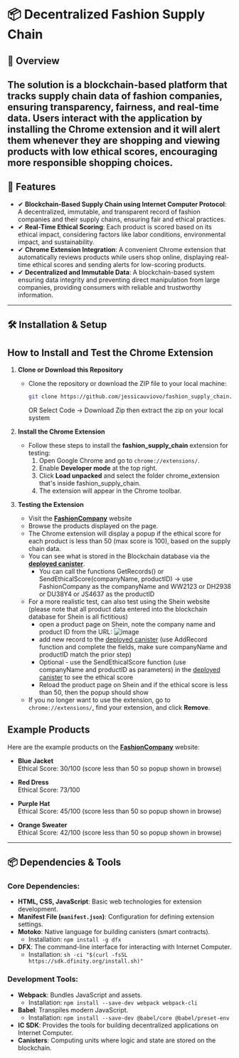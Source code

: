# 📦 Decentralized Fashion Supply Chain

## 🚀 Overview
The solution is a **blockchain-based** platform that tracks supply chain data of fashion companies, ensuring **transparency, fairness, and real-time data**. Users interact with the application by installing the Chrome extension and it will alert them whenever they are shopping and viewing products with low ethical scores, encouraging more responsible shopping choices.
---

## 📌 Features

- ✔ **Blockchain-Based Supply Chain using Internet Computer Protocol**: A decentralized, immutable, and transparent record of fashion companies and their supply chains, ensuring fair and ethical practices.
- ✔ **Real-Time Ethical Scoring**: Each product is scored based on its ethical impact, considering factors like labor conditions, environmental impact, and sustainability.
- ✔ **Chrome Extension Integration**: A convenient Chrome extension that automatically reviews products while users shop online, displaying real-time ethical scores and sending alerts for low-scoring products.
- ✔ **Decentralized and Immutable Data**: A blockchain-based system ensuring data integrity and preventing direct manipulation from large companies, providing consumers with reliable and trustworthy information.

---

## 🛠️ Installation & Setup

## How to Install and Test the Chrome Extension

1. **Clone or Download this Repository**
   - Clone the repository or download the ZIP file to your local machine:
     ```bash
     git clone https://github.com/jessicauviovo/fashion_supply_chain.git
     ```
     OR Select Code -> Download Zip then extract the zip on your local system
2. **Install the Chrome Extension**
   - Follow these steps to install the **fashion_supply_chain** extension for testing:
     1. Open Google Chrome and go to `chrome://extensions/`.
     2. Enable **Developer mode** at the top right.
     3. Click **Load unpacked** and select the folder chrome_extension that's inside fashion_supply_chain.
     4. The extension will appear in the Chrome toolbar.
        
3. **Testing the Extension**
   - Visit the [**FashionCompany**](https://jessicauviovo.github.io/FashionCompany/index.html) website
   - Browse the products displayed on the page.
   - The Chrome extension will display a popup if the ethical score for each product is less than 50 (max score is 100), based on the supply chain data.
   - You can see what is stored in the Blockchain database via the [**deployed canister**](https://a4gq6-oaaaa-aaaab-qaa4q-cai.raw.icp0.io/?id=epzhr-4iaaa-aaaaj-qnm5q-cai).
      - You can call the functions GetRecords() or SendEthicalScore(companyName, productID) -> use FashionCompany as the companyName and WW2123 or DH2938 or DU38Y4 or JS4637 as the productID 
   - For a more realistic test, can also test using the Shein website (please note that all product data entered into the blockchain database for Shein is all fictitious)
      - open a product page on Shein, note the company name and product ID from the URL: ![image](https://github.com/user-attachments/assets/846e94ff-ce9b-4e46-a64b-ed779c35beb1)
      - add new record to the [deployed canister](https://a4gq6-oaaaa-aaaab-qaa4q-cai.raw.icp0.io/?id=epzhr-4iaaa-aaaaj-qnm5q-cai) (use AddRecord function and complete the fields, make sure companyName and productID match the prior step)
      - Optional - use the SendEthicalScore function (use companyName and productID as parameters) in the [deployed canister](https://a4gq6-oaaaa-aaaab-qaa4q-cai.raw.icp0.io/?id=epzhr-4iaaa-aaaaj-qnm5q-cai) to see the ethical score
      - Reload the product page on Shein and if the ethical score is less than 50, then the popup should show
   - If you no longer want to use the extension, go to `chrome://extensions/`, find your extension, and click **Remove**.

## Example Products

Here are the example products on the [**FashionCompany**](https://jessicauviovo.github.io/FashionCompany/index.html) website:

- **Blue Jacket**  
  Ethical Score: 30/100  (score less than 50 so popup shown in browse)

- **Red Dress**  
  Ethical Score: 73/100  

- **Purple Hat**  
  Ethical Score: 45/100  (score less than 50 so popup shown in browse)
- **Orange Sweater**  
  Ethical Score: 42/100  (score less than 50 so popup shown in browse)
  
---
## 📦 Dependencies & Tools

### Core Dependencies:
- **HTML, CSS, JavaScript**: Basic web technologies for extension development.
- **Manifest File (`manifest.json`)**: Configuration for defining extension settings.
- **Motoko**: Native language for building canisters (smart contracts).
  - Installation: `npm install -g dfx`
- **DFX**: The command-line interface for interacting with Internet Computer.
  - Installation: `sh -ci "$(curl -fsSL https://sdk.dfinity.org/install.sh)"`


### Development Tools:
- **Webpack**: Bundles JavaScript and assets.
  - Installation: `npm install --save-dev webpack webpack-cli`
- **Babel**: Transpiles modern JavaScript.
  - Installation: `npm install --save-dev @babel/core @babel/preset-env`
- **IC SDK**: Provides the tools for building decentralized applications on Internet Computer.
- **Canisters**: Computing units where logic and state are stored on the blockchain.
